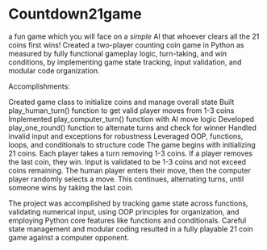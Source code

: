 # Countdown21game
a fun game which you will face on a *simple* AI that whoever clears all the 21 coins first wins! 
Created a two-player counting coin game in Python as measured by fully functional gameplay logic, turn-taking, and win conditions, by implementing game state tracking, input validation, and modular code organization.

Accomplishments:

Created game class to initialize coins and manage overall state
Built play_human_turn() function to get valid player moves from 1-3 coins
Implemented play_computer_turn() function with AI move logic
Developed play_one_round() function to alternate turns and check for winner
Handled invalid input and exceptions for robustness
Leveraged OOP, functions, loops, and conditionals to structure code
The game begins with initializing 21 coins. Each player takes a turn removing 1-3 coins. If a player removes the last coin, they win. Input is validated to be 1-3 coins and not exceed coins remaining. The human player enters their move, then the computer player randomly selects a move. This continues, alternating turns, until someone wins by taking the last coin.

The project was accomplished by tracking game state across functions, validating numerical input, using OOP principles for organization, and employing Python core features like functions and conditionals. Careful state management and modular coding resulted in a fully playable 21 coin game against a computer opponent.

